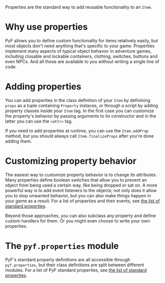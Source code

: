 Properties are the standard way to add reusable functionality to an `Item`.

# Why use properties #

PyF allows you to define custom functionality for items relatively easily, but most objects don't need anything that's specific to your game. Properties implement many aspects of typical object behavior in adventure games, including closable and lockable containers, clothing, switches, buttons and even NPCs. And all those are available to you without writing a single line of code.

# Adding properties #

You can add properties in the class definition of your `Item` by definining `props` as a tuple containing `Property` instaces, or through a script by adding property classes inside your `Item` tag. In the first case you can customize the property's behavior by passing arguments to its constructor and in the latter you can use the `<attr>` tag.

If you need to add properties at runtime, you can use the `Item.addProp` method, but you should always call `Item.finalizeProps` after you're done adding them.

# Customizing property behavior #

The easiest way to customize property behavior is to change its attributes. Many properties define boolean switches that allow you to prevent an object from being used a certain way, like being dropped or sat on. A more powerful way is to add event listeners to the objects; not only does it allow you to stop unwanted behavior, but you can also make things happen in your game as a result. For a list of properties and their events, see [the list of standard properties](StandardProperties.md).

Beyond those approaches, you can also subclass any property and define custom handlers for them. Or you might even choose to write your own properties.

# The `pyf.properties` module #

PyF's standard property definitions are all accessible through `pyf.properties`, but their class definitions are split between different modules. For a list of PyF standard properties, see [the list of standard properties](StandardProperties.md).